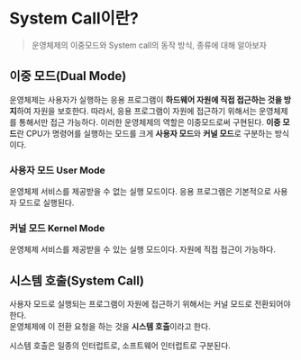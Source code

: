 # System Call이란?
> 운영체제의 이중모드와 System call의 동작 방식, 종류에 대해 알아보자

## 이중 모드(Dual Mode)
운영체제는 사용자가 실행하는 응용 프로그램이 **하드웨어 자원에 직접 접근하는 것을 방지**하여 자원을 보호한다. 
따라서, 응용 프로그램이 자원에 접근하기 위해서는 운영체제를 통해서만 접근 가능하다.
이러한 운영체제의 역할은 이중모드로써 구현된다. **이중 모드**란 CPU가 명령어를 실행하는 모드를
크게 **사용자 모드**와 **커널 모드**로 구분하는 방식이다.

### 사용자 모드 User Mode
운영체제 서비스를 제공받을 수 없는 실행 모드이다. 
응용 프로그램은 기본적으로 사용자 모드로 실행된다. 

### 커널 모드 Kernel Mode
운영체제 서비스를 제공받을 수 있는 실행 모드이다.
자원에 직접 접근이 가능하다.

## 시스템 호출(System Call)
사용자 모드로 실행되는 프로그램이 자원에 접근하기 위해서는 커널 모드로 전환되어야 한다.    
운영체제에 이 전환 요청을 하는 것을 **시스템 호출**이라고 한다.

시스템 호출은 일종의 인터럽트로, 소프트웨어 인터럽트로 구분된다. 
